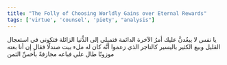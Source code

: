 ```yaml
---
title: "The Folly of Choosing Worldly Gains over Eternal Rewards"
tags: ['virtue', 'counsel', 'piety', "analysis"]
---
```


 يا نفس لا يبعُدنَّ عليك أمرُ الآخرة الدائمة فتميلي إلى الدُّنيا الزائلة فتكوني في استعجال القليل وبيع الكثير باليسير كالتاجر الذي زعموا أنَّه كان له ملء بيت صندلًا فقال إن أنا بعته موزونًا طال علي فباعه مجازفةً بأخسِّ الثمن
